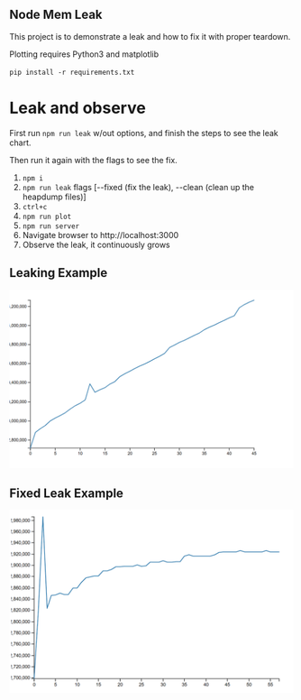 ## Node Mem Leak

This project is to demonstrate a leak and how to fix it with proper teardown.

Plotting requires Python3 and matplotlib

`pip install -r requirements.txt`

# Leak and observe

First run `npm run leak` w/out options, and finish the steps to see the leak chart.

Then run it again with the flags to see the fix.

1. `npm i`
2. `npm run leak` flags [--fixed (fix the leak), --clean (clean up the heapdump files)]
3. `ctrl+c`
4. `npm run plot`
5. `npm run server`
6. Navigate browser to http://localhost:3000
7. Observe the leak, it continuously grows

## Leaking Example

![Memory Leak](public/leak.PNG "Memory Leak")

## Fixed Leak Example

![Fixed Memory Leak](public/leak-fixed.PNG "Fixed Memory Leak")
